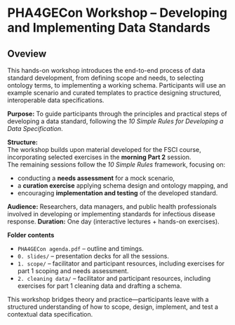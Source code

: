 # PHA4GECon Workshop – Developing and Implementing Data Standards

## Oveview
This hands-on workshop introduces the end-to-end process of data standard development, from defining scope and needs, to selecting ontology terms, to implementing a working schema. Participants will use an example scenario and curated templates to practice designing structured, interoperable data specifications.

**Purpose:** To guide participants through the principles and practical steps of developing a data standard, following the *10 Simple Rules for Developing a Data Specification*.

**Structure:**  
The workshop builds upon material developed for the FSCI course, incorporating selected exercises in the **morning Part 2** session.  
The remaining sessions follow the *10 Simple Rules* framework, focusing on:
- conducting a **needs assessment** for a mock scenario,  
- a **curation exercise** applying schema design and ontology mapping, and  
- encouraging **implementation and testing** of the developed standard.


**Audience:** Researchers, data managers, and public health professionals involved in developing or implementing standards for infectious disease response.
**Duration:** One day (interactive lectures + hands-on exercises).

**Folder contents**
- `PHA4GECon agenda.pdf` – outline and timings.  
- `0. slides/` – presentation decks for all the sessions.  
- `1. scope/` – facilitator and participant resources, including exercises for part 1 scoping and needs assessment.  
- `2. cleaning data/` – facilitator and participant resources, including exercises for part 1 cleaning data and drafting a schema.

This workshop bridges theory and practice—participants leave with a structured understanding of how to scope, design, implement, and test a contextual data specification.

